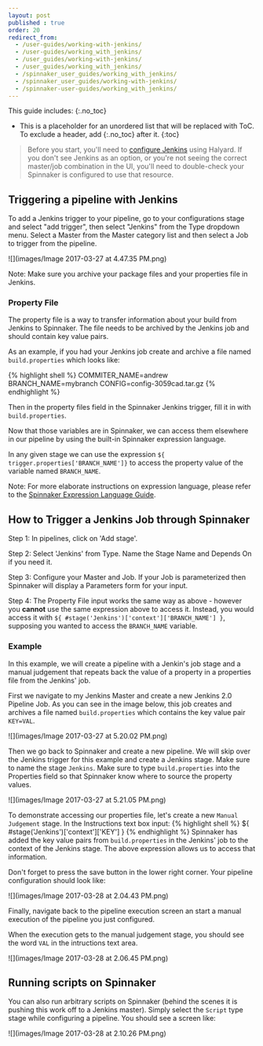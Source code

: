 ```yaml
---
layout: post
published : true
order: 20
redirect_from:
  - /user-guides/working-with-jenkins/
  - /user-guides/working_with_jenkins/
  - /user_guides/working-with-jenkins/
  - /user_guides/working_with_jenkins/
  - /spinnaker_user_guides/working_with_jenkins/
  - /spinnaker_user_guides/working-with-jenkins/
  - /spinnaker-user-guides/working_with_jenkins/
---
```


This guide includes:
{:.no_toc}
* This is a placeholder for an unordered list that will be replaced with ToC. To exclude a header, add {:.no_toc} after it.
{:toc}

> Before you start, you'll need to [configure Jenkins](/spinnaker-install-admin-guides/jenkins/) using Halyard.  If
> you don't see Jenkins as an option, or you're not seeing the correct
> master/job combination in the UI, you'll need to double-check your Spinnaker
> is configured to use that resource.

## Triggering a pipeline with Jenkins

To add a Jenkins trigger to your pipeline, go to your configurations stage and select "add trigger", then select "Jenkins" from the Type dropdown menu. Select a Master from the Master category list and then select a Job to trigger from the pipeline.

![](images/Image 2017-03-27 at 4.47.35 PM.png)

Note: Make sure you archive your package files and your properties file in Jenkins.

### Property File

The property file is a way to transfer information about your build from Jenkins to Spinnaker. The file needs to be archived by the Jenkins job and should contain key value pairs.

As an example, if you had your Jenkins job create and archive a file named `build.properties` which looks like:

{% highlight shell %}
COMMITER_NAME=andrew
BRANCH_NAME=mybranch
CONFIG=config-3059cad.tar.gz
{% endhighlight %}

Then in the property files field in the Spinnaker Jenkins trigger, fill it in with `build.properties`.


Now that those variables are in Spinnaker, we can access them elsewhere in our pipeline by using the built-in Spinnaker expression language.


In any given stage we can use the expression `${ trigger.properties['BRANCH_NAME']}` to access the property value of the variable named `BRANCH_NAME`.


Note: For more elaborate instructions on expression language, please refer to the [Spinnaker Expression Language Guide](http://docs.armory.io/spinnaker-user-guides/expression-language/).



## How to Trigger a Jenkins Job through Spinnaker


Step 1: In pipelines, click on 'Add stage'.


Step 2: Select 'Jenkins' from Type. Name the Stage Name and Depends On if you need it.


Step 3: Configure your Master and Job. If your Job is parameterized then Spinnaker will display a Parameters form for your input.


Step 4: The Property File input works the same way as above - however you **cannot** use the same expression above to access it. Instead, you would access it with `${ #stage('Jenkins')['context']['BRANCH_NAME'] }`, supposing you wanted to access the `BRANCH_NAME` variable.


### Example


In this example, we will create a pipeline with a Jenkin's job stage and a manual judgement that repeats back the value of a property in a properties file from the Jenkins' job.

First we navigate to my Jenkins Master and create a new Jenkins 2.0 Pipeline Job. As you can see in the image below, this job creates and archives a file named `build.properties` which contains the key value pair `KEY=VAL`.

![](images/Image 2017-03-27 at 5.20.02 PM.png)

Then we go back to Spinnaker and create a new pipeline. We will skip over the Jenkins trigger for this example and create a Jenkins stage. Make sure to name the stage `Jenkins`. Make sure to type `build.properties` into the Properties field so that Spinnaker know where to source the property values.

![](images/Image 2017-03-27 at 5.21.05 PM.png)

To demonstrate accessing our properties file, let's create a new `Manual Judgement` stage. In the Instructions text box input:
{% highlight shell %}
${ #stage('Jenkins')['context']['KEY'] }
{% endhighlight %}
Spinnaker has added the key value pairs from `build.properties` in the Jenkins' job to the context of the Jenkins stage. The above expression allows us to access that information.

Don't forget to press the save button in the lower right corner. Your pipeline configuration should look like:

![](images/Image 2017-03-28 at 2.04.43 PM.png)

Finally, navigate back to the pipeline execution screen an start a manual execution of the pipeline you just configured.

When the execution gets to the manual judgement stage, you should see the word `VAL` in the intructions text area.

![](images/Image 2017-03-28 at 2.06.45 PM.png)

## Running scripts on Spinnaker

You can also run arbitrary scripts on Spinnaker (behind the scenes it is pushing this work off to a Jenkins master). Simply select the `Script` type stage while configuring a pipeline. You should see a screen like:

![](images/Image 2017-03-28 at 2.10.26 PM.png)
